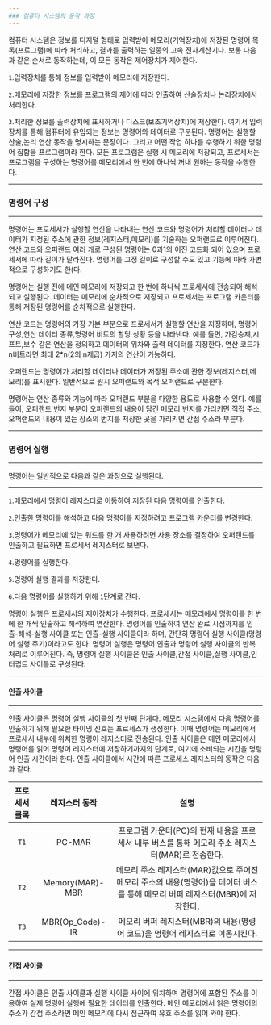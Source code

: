```yaml
---
### 컴퓨터 시스템의 동작 과정 
---
```

컴퓨터 시스템은 정보를 디지털 형태로 입력받아 메모리(기억장치)에 저장된 명령어 목록(프로그램)에 따라 처리하고, 결과를 출력하는 일종의 고속 전자계산기다. 보통 다음과 같은 순서로 동작하는데, 이 모든 동작은 제어장치가 제어한다.

`1`.입력장치를 통해 정보를 입력받아 메모리에 저장한다.

`2`.메모리에 저장한 정보를 프로그램의 제어에 따라 인출하여 산술장치나 논리장치에서 처리한다.

`3`.처리한 정보를 출력장치에 표시하거나 디스크(보조기억장치)에 저장한다.
여기서 입력장치를 통해 컴퓨터에 유입되는 정보는 명령어와 데이터로 구분된다. 명령어는 실행할 산술,논리 연산 동작을 명시하는 문장이다. 그리고 어떤 작업 하나를 수행하기 위한 명령어 집합을 프로그램이라 한다. 모든 프로그램은 실행 시 메모리에 저장되고, 프로세서는 프로그램을 구성하는 명령어를 메모리에서 한 번에 하나씩 꺼내 원하는 동작을 수행한다.

---
### 명령어 구성
---
명령어는 프로세서가 실행할 연산을 나타내는 연산 코드와 명령어가 처리할 데이터나 데이터가 지정된 주소에 관한 정보(레지스터,메모리)를 기술하는 오퍼랜드로 이루어진다. 연산 코드와 오퍼랜드 여러 개로 구성된 명령어는 0과1의 이진 코드화 되어 있으며 프로세서에 따라 길이가 달라진다. 명령어를 고정 길이로 구성할 수도 있고 기능에 따라 가변적으로 구성하기도 한(다.

명령어는 실행 전에 메인 메모리에 저장되고 한 번에 하나씩 프로세서에 전송되어 해석되고 실행된다. 데이터는 메모리에 순차적으로 저장되고 프로세서는 프로그램 카운터를 통해 저장된 명령어를 순차적으로 실행한다.

연산 코드는 명령어의 가장 기본 부분으로 프로세서가 실행할 연산을 지정하며, 명령어 구성,연산 데이터 종류,명령어 비트의 할당 상황 등을 나타낸다. 예를 들면, 가감승제,시프트,보수 같은 연산을 정의하고 데이터의 위차와 출력 데이터를 지정한다. 연산 코드가 n비트라면 최대 2*n(2의 n제곱) 가지의 연산이 가능하다.

오퍼랜드는 명령어가 처리할 데이터나 데이터가 저장된 주소에 관한 정보(레지스터,메모리)를 표시한다. 일반적으로 원시 오퍼랜드와 목적 오퍼랜드로 구분한다.

명령어는 연산 종류와 기능에 따라 오퍼랜드 부분을 다양한 용도로 사용할 수 있다. 예를 들어, 오퍼랜드 번지 부분이 오퍼랜드의 내용이 담긴 메모리 번지를 가리키면 직접 주소,오퍼랜드의 내용이 있는 장소의 번지를 저장한 곳을 가리키면 간접 주소라 부른다. 

---
### 명령어 실행
---
명령어는 일반적으로 다음과 같은 과정으로 실행된다.

---

`1`.메모리에서 명령어 레지스터로 이동하여 저장된 다음 명령어를 인출한다.

`2`.인출한 명령어를 해석하고 다음 명령어를 지정하려고 프로그램 카운터를 변경한다.

`3`.명령어가 메모리에 있는 워드를 한 개 사용하려면 사용 장소를 결정하여 오퍼랜드를 인출하고 필요하면 프로세서 레지스터로 보낸다.

`4`.명령어를 실행한다.

`5`.명령어 실행 결과를 저장한다.

`6`.다음 명령어를 실행하기 위해 `1`단계로 간다.

명령어 실행은 프로세서의 제어장치가 수행한다. 프로세서는 메모리에서 명령어를 한 번에 한 개씩 인출하고 해석하여 연산한다. 명령어를 인출하여 연산 완료 시점까지를 인출-해석-실행 사이클 또는 인출-실행 사이클이라 하며, 간단히 명령어 실행 사이클(명령어 실행 주기)이라고도 한다. 명령어 실행은 명령어 인출과 명령어 실행 사이클의 반복 처리로 이루어진다. 즉, 명령어 실행 사이클은 인출 사이클,간접 사이클,실행 사이클,인터럽트 사이틀로 구성된다.

---
#### 인출 사이클
---
인출 사이클은 명령어 실행 사이클의 첫 번째 단계다. 메모리 시스템에서 다음 명령어를 인출하기 위해 필요한 타이밍 신호는 프로세스가 생성한다. 이때 명령어는 메모리에서 프로세서 내부에 위치한 명령어 레지스터로 전송된다. 인출 사이클은 메인 메모리에서 명령어를 읽어 명령어 레지스터에 저장하기까지의 단계로, 여기에 소비되는 시간을 명령어 인출 시간이라 한다. 인출 사이클에서 시간에 따른 프로세스 레지스터의 동작은 다음과 같다.

| 프로세서 클록 |  레지스터 동작 |  설명 | 
| :----:  |  :----:  |  :----:  |
|`T1`| PC-MAR | 프로그램 카운터(PC)의 현재 내용을 프로세서 내부 버스를 통해 메모리 주소 레지스터(MAR)로 전송한다.  |
|`T2`| Memory(MAR)-MBR | 메모리 주소 레지스터(MAR)값으로 주어진 메모리 주소의  내용(명령어)을 데이터 버스를 통해 메모리 버퍼 레지스터(MBR)에 저장한다. |
|`T3`| MBR(Op_Code)-IR | 메모리 버퍼 레지스터(MBR)의 내용(명령어 코드)을 명령어 레지스터로 이동시킨다.|

---
#### 간접 사이클
---
간접 사이클은 인출 사이클과 실행 사이클 사이에 위치하며 명령어에 포함된 주소를 이용하여 실제 명령어 실행에 필요한 데이터를 인출한다. 메인 메모리에서 읽은 명령어의 주소가 간접 주소라면 메인 메모리에 다시 접근하여 유효 주소를 읽어 와야 한다.























